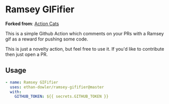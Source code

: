 # Ramsey GIFifier

**Forked from**: [Action Cats](https://github.com/ruairidhwm/action-cats)

This is a simple Github Action which comments on your PRs with a Ramsey gif as a reward for pushing some code.

This is just a novelty action, but feel free to use it. If you'd like to contribute then just open a PR.

## Usage

```yaml
- name: Ramsey GIFifier
  uses: ethan-dowler/ramsey-gififier@master
  with:
    GITHUB_TOKEN: ${{ secrets.GITHUB_TOKEN }}
```
